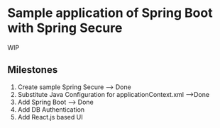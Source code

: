 # Sample application of Spring Boot with Spring Secure

WIP

## Milestones
1. Create sample Spring Secure --> Done
2. Substitute Java Configuration for applicationContext.xml -->Done
3. Add Spring Boot --> Done
4. Add DB Authentication
5. Add React.js based UI
